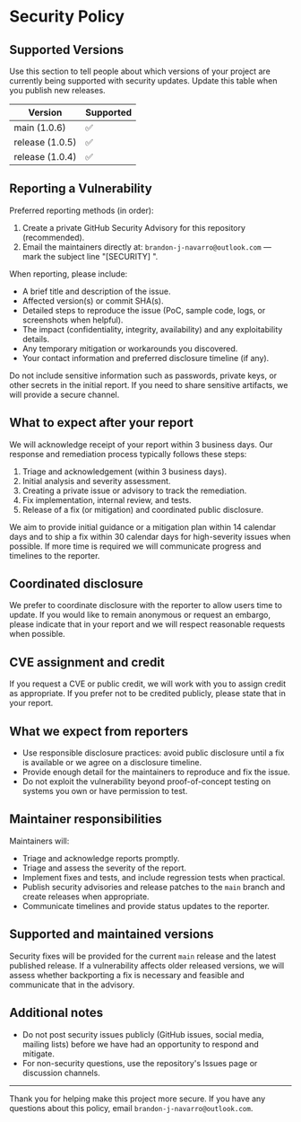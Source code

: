 # Security Policy

## Supported Versions

Use this section to tell people about which versions of your project are
currently being supported with security updates. Update this table when you
publish new releases.

| Version | Supported          |
| ------- | ------------------ |
| main (1.0.6) | :white_check_mark: |
| release (1.0.5) | :white_check_mark: |
| release (1.0.4) | :white_check_mark: |

## Reporting a Vulnerability

Preferred reporting methods (in order):

1. Create a private GitHub Security Advisory for this repository (recommended).
2. Email the maintainers directly at: `brandon-j-navarro@outlook.com` — mark the subject line
   "[SECURITY] <short description>".

When reporting, please include:

- A brief title and description of the issue.
- Affected version(s) or commit SHA(s).
- Detailed steps to reproduce the issue (PoC, sample code, logs, or screenshots when helpful).
- The impact (confidentiality, integrity, availability) and any exploitability details.
- Any temporary mitigation or workarounds you discovered.
- Your contact information and preferred disclosure timeline (if any).

Do not include sensitive information such as passwords, private keys, or other secrets in the
initial report. If you need to share sensitive artifacts, we will provide a secure channel.

## What to expect after your report

We will acknowledge receipt of your report within 3 business days. Our response and remediation
process typically follows these steps:

1. Triage and acknowledgement (within 3 business days).
2. Initial analysis and severity assessment.
3. Creating a private issue or advisory to track the remediation.
4. Fix implementation, internal review, and tests.
5. Release of a fix (or mitigation) and coordinated public disclosure.

We aim to provide initial guidance or a mitigation plan within 14 calendar days and to ship a fix
within 30 calendar days for high-severity issues when possible. If more time is required we will
communicate progress and timelines to the reporter.

## Coordinated disclosure

We prefer to coordinate disclosure with the reporter to allow users time to update. If you would
like to remain anonymous or request an embargo, please indicate that in your report and we will
respect reasonable requests when possible.

## CVE assignment and credit

If you request a CVE or public credit, we will work with you to assign credit as appropriate. If
you prefer not to be credited publicly, please state that in your report.

## What we expect from reporters

- Use responsible disclosure practices: avoid public disclosure until a fix is available or we agree
  on a disclosure timeline.
- Provide enough detail for the maintainers to reproduce and fix the issue.
- Do not exploit the vulnerability beyond proof-of-concept testing on systems you own or have
  permission to test.

## Maintainer responsibilities

Maintainers will:

- Triage and acknowledge reports promptly.
- Triage and assess the severity of the report.
- Implement fixes and tests, and include regression tests when practical.
- Publish security advisories and release patches to the `main` branch and create releases when
  appropriate.
- Communicate timelines and provide status updates to the reporter.

## Supported and maintained versions

Security fixes will be provided for the current `main` release and the latest published release.
If a vulnerability affects older released versions, we will assess whether backporting a fix is
necessary and feasible and communicate that in the advisory.

## Additional notes

- Do not post security issues publicly (GitHub issues, social media, mailing lists) before we have
  had an opportunity to respond and mitigate.
- For non-security questions, use the repository's Issues page or discussion channels.

---

Thank you for helping make this project more secure. If you have any questions about this policy,
email `brandon-j-navarro@outlook.com`.

